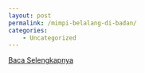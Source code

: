 ```yaml
---
layout: post
permalink: /mimpi-belalang-di-badan/
categories:
    - Uncategorized
---
```


[Baca Selengkapnya](/07)
